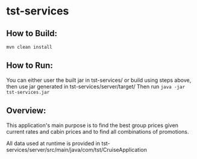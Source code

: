 # tst-services

## How to Build:
```
mvn clean install
```

## How to Run:
You can either user the built jar in tst-services/ or build using steps above, then use jar generated in tst-services/server/target/
Then run ```java -jar tst-services.jar```


## Overview:
This application's main purpose is to find the best group prices given current rates and cabin prices and to find all combinations of promotions. 

All data used at runtime is provided in tst-services/server/src/main/java/com/tst/CruiseApplication
